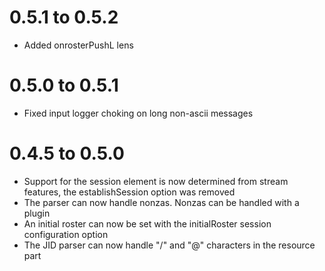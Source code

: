 # 0.5.1 to 0.5.2
* Added onrosterPushL lens

# 0.5.0 to 0.5.1
* Fixed input logger choking on long non-ascii messages

# 0.4.5 to 0.5.0
* Support for the session element is now determined from stream features, the
  establishSession option was removed
* The parser can now handle nonzas. Nonzas can be handled with a plugin
* An initial roster can now be set with the initialRoster session configuration
  option
* The JID parser can now handle "/" and "@" characters in the resource part
